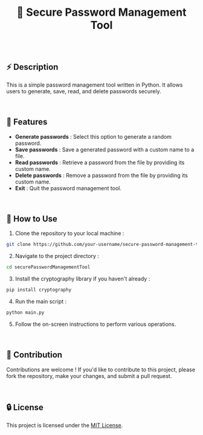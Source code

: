 <div align="center">
      <h1>🔐 Secure Password Management Tool</h1>
     </div>
<p align="center"> <a href="https://www.linkedin.com/in/lucasferrand/}" target="_blank"><img alt="" src="https://img.shields.io/badge/LinkedIn-0077B5?style=normal&logo=linkedin&logoColor=white" style="vertical-align:center" /></a> </p>

<br>

## :zap: Description
This is a simple password management tool written in Python. It allows users to generate, save, read, and delete passwords securely.

<br>

## :electric_plug: Features
- **Generate passwords** : Select this option to generate a random password.
- **Save passwords** : Save a generated password with a custom name to a file.
- **Read passwords** : Retrieve a password from the file by providing its custom name.
- **Delete passwords** : Remove a password from the file by providing its custom name.
- **Exit** : Quit the password management tool.

<br>

## :hammer: How to Use
1. Clone the repository to your local machine :
```bash
git clone https://github.com/your-username/secure-password-management-tool.git
```

2. Navigate to the project directory :
 ```bash
cd securePasswordManagementTool
```

3. Install the cryptography library if you haven't already :
```bash
pip install cryptography
```

4. Run the main script :
```bash
python main.py
```

5. Follow the on-screen instructions to perform various operations.

<br>

## :star2: Contribution
Contributions are welcome ! If you'd like to contribute to this project, please fork the repository, make your changes, and submit a pull request.

<br>

## :lock: License
This project is licensed under the [MIT License](LICENSE).


